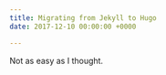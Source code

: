 ```yaml
---
title: Migrating from Jekyll to Hugo
date: 2017-12-10 00:00:00 +0000

---
```

Not as easy as I thought.